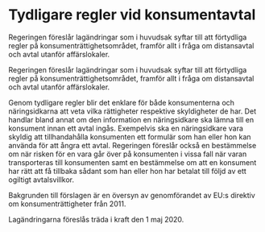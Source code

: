 # Tydligare regler vid konsumentavtal

Regeringen föreslår lagändringar som i huvudsak syftar till att förtydliga regler på konsumenträttighetsområdet, framför allt i fråga om distansavtal och avtal utanför affärslokaler.

Regeringen föreslår lagändringar som i huvudsak syftar till att förtydliga regler på konsumenträttighetsområdet, framför allt i fråga om distansavtal och avtal utanför affärslokaler.

Genom tydligare regler blir det enklare för både konsumenterna och näringsidkarna att veta vilka rättigheter respektive skyldigheter de har. Det handlar bland annat om den information en näringsidkare ska lämna till en konsument innan ett avtal ingås. Exempelvis ska en näringsidkare vara skyldig att tillhandahålla konsumenten ett formulär som han eller hon kan använda för att ångra ett avtal. Regeringen föreslår också en bestämmelse om när risken för en vara går över på konsumenten i vissa fall när varan transporteras till konsumenten samt en bestämmelse om att en konsument har rätt att få tillbaka sådant som han eller hon har betalat till följd av ett ogiltigt avtalsvillkor.

Bakgrunden till förslagen är en översyn av genomförandet av EU:s direktiv om konsumenträttigheter från 2011.

Lagändringarna föreslås träda i kraft den 1 maj 2020.
